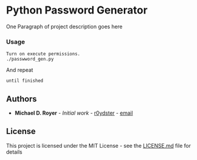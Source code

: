 # Python Password Generator

One Paragraph of project description goes here

### Usage

```
Turn on execute permissions.
./passwword_gen.py
```

And repeat

```
until finished
```

## Authors

* **Michael D. Royer** - *Initial work* - [r0ydster](https://github.com/r0ydster) - [email](mailto:r0ydster@mdrcs.com)

## License

This project is licensed under the MIT License - see the [LICENSE.md](LICENSE.md) file for details
